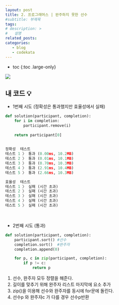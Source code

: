 ```yaml
---
layout: post
title: 2. 프로그래머스 | 완주하지 못한 선수
#subtitle: 부제목
tags: 
# description: >
#   설명
related_posts:
categories:
   - blog
   - codekata
---
```


* toc
{:toc .large-only}


![](https://images.velog.io/images/wjddk97/post/b730825d-4715-4428-b813-84e527afe579/image.png)

## 내 코드 💡
- 1번째 시도 (정확성은 통과했지만 효율성에서 실패)

```python
def solution(participant, completion):
    for i in completion:
        participant.remove(i)
        
    return participant[0]
    
    
정확성  테스트
테스트 1 〉	통과 (0.00ms, 10.2MB)
테스트 2 〉	통과 (0.01ms, 10.1MB)
테스트 3 〉	통과 (0.70ms, 10.3MB)
테스트 4 〉	통과 (2.91ms, 10.4MB)
테스트 5 〉	통과 (2.66ms, 10.3MB)

효율성  테스트
테스트 1 〉	실패 (시간 초과)
테스트 2 〉	실패 (시간 초과)
테스트 3 〉	실패 (시간 초과)
테스트 4 〉	실패 (시간 초과)
테스트 5 〉	실패 (시간 초과)
```


<br>

- 2번째 시도 (통과)

```python
def solution(participant, completion):
    participant.sort() #선수 
    completion.sort()  #완주자
    completion.append(0)

    for p, c in zip(participant, completion):
        if p != c:
            return p
```
1. 선수, 완주자 모두 정렬을 해준다.
2. 길이를 맞추기 위해 완주자 리스트 마지막에 요소 추가
3. zip()을 이용해 선수와 완주자를 동시에 for문에 돌린다.
4. 선수p 와 완주자c 가 다를 경우 선수p반환